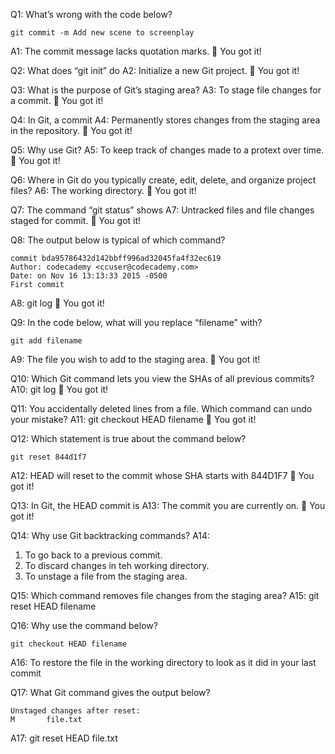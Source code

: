 Q1: What’s wrong with the code below?

```
git commit -m Add new scene to screenplay
```

A1: The commit message lacks quotation marks. 👏 You got it!

Q2: What does “git init” do
A2: Initialize a new Git project. 👏 You got it!

Q3: What is the purpose of Git’s staging area?
A3: To stage file changes for a commit. 👏 You got it!

Q4: In Git, a commit
A4: Permanently stores changes from the staging area in the repository. 👏 You got it!

Q5: Why use Git?
A5: To keep track of changes made to a protext over time. 👏 You got it!

Q6: Where in Git do you typically create, edit, delete, and organize project files?
A6: The working directory. 👏 You got it!

Q7: The command “git status” shows
A7: Untracked files and file changes staged for commit. 👏 You got it!

Q8: The output below is typical of which command?

```
commit bda95786432d142bbff996ad32045fa4f32ec619
Author: codecademy <ccuser@codecademy.com>
Date: on Nov 16 13:13:33 2015 -0500
First commit
```

A8: git log 👏 You got it!

Q9: In the code below, what will you replace “filename” with?

```
git add filename
```

A9: The file you wish to add to the staging area. 👏 You got it!

Q10: Which Git command lets you view the SHAs of all previous commits?
A10: git log 👏 You got it!

Q11: You accidentally deleted lines from a file. Which command can undo your mistake?
A11: git checkout HEAD filename 👏 You got it!

Q12: Which statement is true about the command below?

```
git reset 844d1f7
```

A12: HEAD will reset to the commit whose SHA starts with 844D1F7 👏 You got it!

Q13: In Git, the HEAD commit is
A13: The commit you are currently on. 👏 You got it!

Q14: Why use Git backtracking commands?
A14:

1. To go back to a previous commit.
2. To discard changes in teh working directory.
3. To unstage a file from the staging area.

Q15: Which command removes file changes from the staging area?
A15: git reset HEAD filename

Q16: Why use the command below?

```
git checkout HEAD filename
```

A16: To restore the file in the working directory to look as it did in your last commit

Q17: What Git command gives the output below?

```
Unstaged changes after reset:
M       file.txt
```

A17: git reset HEAD file.txt
